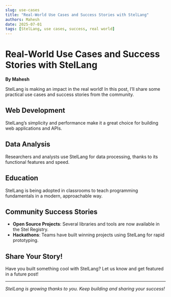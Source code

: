 ```yaml
---
slug: use-cases
title: "Real-World Use Cases and Success Stories with StelLang"
authors: Mahesh
date: 2025-07-01
tags: [StelLang, use cases, success, real world]
---
```


# Real-World Use Cases and Success Stories with StelLang

**By Mahesh**

StelLang is making an impact in the real world! In this post, I’ll share some practical use cases and success stories from the community.

## Web Development

StelLang’s simplicity and performance make it a great choice for building web applications and APIs.

## Data Analysis

Researchers and analysts use StelLang for data processing, thanks to its functional features and speed.

## Education

StelLang is being adopted in classrooms to teach programming fundamentals in a modern, approachable way.

## Community Success Stories

- **Open Source Projects**: Several libraries and tools are now available in the Stel Registry.
- **Hackathons**: Teams have built winning projects using StelLang for rapid prototyping.

## Share Your Story!

Have you built something cool with StelLang? Let us know and get featured in a future post!

---

*StelLang is growing thanks to you. Keep building and sharing your success!* 